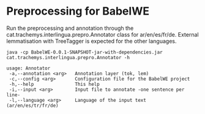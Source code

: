 # Preprocessing for BabelWE

Run the preprocessing and annotation through the cat.trachemys.interlingua.prepro.Annotator class for 
ar/en/es/fr/de. External lemmatisation with TreeTagger is expected for the other languages.


```
java -cp BabelWE-0.0.1-SNAPSHOT-jar-with-dependencies.jar cat.trachemys.interlingua.prepro.Annotator -h

usage: Annotator
 -a,--annotation <arg>   Annotation layer (tok, lem)
 -c,--config <arg>       Configuration file for the BabelWE project
 -h,--help               This help
 -i,--input <arg>        Input file to annotate -one sentence per line-
 -l,--language <arg>     Language of the input text (ar/en/es/tr/fr/de)

```

